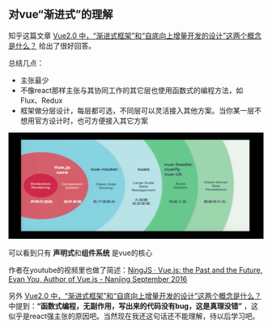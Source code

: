 ## 对vue“渐进式”的理解

知乎这篇文章 [Vue2.0 中，“渐进式框架”和“自底向上增量开发的设计”这两个概念是什么？](https://www.zhihu.com/question/51907207?rf=55052497) 给出了很好回答。

总结几点：

* 主张最少
* 不像react那样主张与其协同工作的其它层也使用函数式的编程方法，如Flux、Redux
* 框架做分层设计，每层都可选，不同层可以灵活接入其他方案。当你某一层不想用官方设计时，也可方便接入其它方案

![](https://github.com/wenguang/startup/blob/master/imgs/vue-arch.png?raw=true)

可以看到只有 **声明式**和**组件系统** 是vue的核心

作者在youtube的视频里也做了简述：[NingJS · Vue.js: the Past and the Future, Evan You, Author of Vue.js - Nanjing September 2016](https://www.youtube.com/watch?v=EiTORdpGqns) 



另外  [Vue2.0 中，“渐进式框架”和“自底向上增量开发的设计”这两个概念是什么？](https://www.zhihu.com/question/51907207?rf=55052497) 中提到：**“函数式编程，无副作用，写出来的代码没有bug，这是真理没错”** ，这似乎是react强主张的原因吧。当然现在我还这句话还不能理解，待以后学习吧。